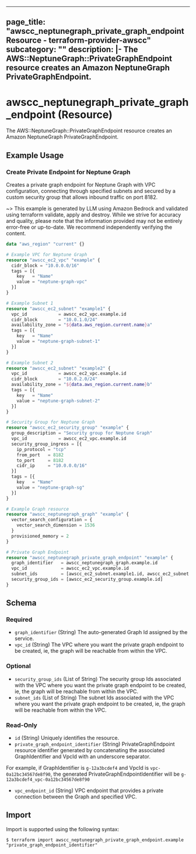 
---
page_title: "awscc_neptunegraph_private_graph_endpoint Resource - terraform-provider-awscc"
subcategory: ""
description: |-
  The AWS::NeptuneGraph::PrivateGraphEndpoint resource creates an Amazon NeptuneGraph PrivateGraphEndpoint.
---

# awscc_neptunegraph_private_graph_endpoint (Resource)

The AWS::NeptuneGraph::PrivateGraphEndpoint resource creates an Amazon NeptuneGraph PrivateGraphEndpoint.

## Example Usage

### Create Private Endpoint for Neptune Graph

Creates a private graph endpoint for Neptune Graph with VPC configuration, connecting through specified subnets and secured by a custom security group that allows inbound traffic on port 8182.

~> This example is generated by LLM using Amazon Bedrock and validated using terraform validate, apply and destroy. While we strive for accuracy and quality, please note that the information provided may not be entirely error-free or up-to-date. We recommend independently verifying the content.

```terraform
data "aws_region" "current" {}

# Example VPC for Neptune Graph
resource "awscc_ec2_vpc" "example" {
  cidr_block = "10.0.0.0/16"
  tags = [{
    key   = "Name"
    value = "neptune-graph-vpc"
  }]
}

# Example Subnet 1
resource "awscc_ec2_subnet" "example1" {
  vpc_id            = awscc_ec2_vpc.example.id
  cidr_block        = "10.0.1.0/24"
  availability_zone = "${data.aws_region.current.name}a"
  tags = [{
    key   = "Name"
    value = "neptune-graph-subnet-1"
  }]
}

# Example Subnet 2
resource "awscc_ec2_subnet" "example2" {
  vpc_id            = awscc_ec2_vpc.example.id
  cidr_block        = "10.0.2.0/24"
  availability_zone = "${data.aws_region.current.name}b"
  tags = [{
    key   = "Name"
    value = "neptune-graph-subnet-2"
  }]
}

# Security Group for Neptune Graph
resource "awscc_ec2_security_group" "example" {
  group_description = "Security group for Neptune Graph"
  vpc_id            = awscc_ec2_vpc.example.id
  security_group_ingress = [{
    ip_protocol = "tcp"
    from_port   = 8182
    to_port     = 8182
    cidr_ip     = "10.0.0.0/16"
  }]
  tags = [{
    key   = "Name"
    value = "neptune-graph-sg"
  }]
}

# Example Graph resource
resource "awscc_neptunegraph_graph" "example" {
  vector_search_configuration = {
    vector_search_dimension = 1536
  }
  provisioned_memory = 2
}

# Private Graph Endpoint
resource "awscc_neptunegraph_private_graph_endpoint" "example" {
  graph_identifier   = awscc_neptunegraph_graph.example.id
  vpc_id             = awscc_ec2_vpc.example.id
  subnet_ids         = [awscc_ec2_subnet.example1.id, awscc_ec2_subnet.example2.id]
  security_group_ids = [awscc_ec2_security_group.example.id]
}
```

<!-- schema generated by tfplugindocs -->
## Schema

### Required

- `graph_identifier` (String) The auto-generated Graph Id assigned by the service.
- `vpc_id` (String) The VPC where you want the private graph endpoint to be created, ie, the graph will be reachable from within the VPC.

### Optional

- `security_group_ids` (List of String) The security group Ids associated with the VPC where you want the private graph endpoint to be created, ie, the graph will be reachable from within the VPC.
- `subnet_ids` (List of String) The subnet Ids associated with the VPC where you want the private graph endpoint to be created, ie, the graph will be reachable from within the VPC.

### Read-Only

- `id` (String) Uniquely identifies the resource.
- `private_graph_endpoint_identifier` (String) PrivateGraphEndpoint resource identifier generated by concatenating the associated GraphIdentifier and VpcId with an underscore separator.

 For example, if GraphIdentifier is `g-12a3bcdef4` and VpcId is `vpc-0a12bc34567de8f90`, the generated PrivateGraphEndpointIdentifier will be `g-12a3bcdef4_vpc-0a12bc34567de8f90`
- `vpc_endpoint_id` (String) VPC endpoint that provides a private connection between the Graph and specified VPC.

## Import

Import is supported using the following syntax:

```shell
$ terraform import awscc_neptunegraph_private_graph_endpoint.example "private_graph_endpoint_identifier"
```

